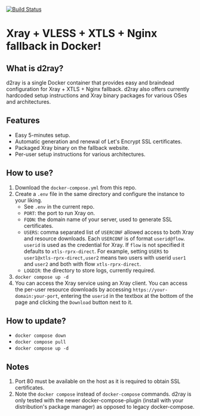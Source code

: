 [![Build Status](https://ci.quacker.org/api/badges/d/d2ray/status.svg)](https://ci.quacker.org/d/d2ray)
# Xray + VLESS + XTLS + Nginx fallback in Docker!
## What is d2ray?
d2ray is a single Docker container that provides easy and braindead configuration for Xray + XTLS + Nginx fallback. d2ray also offers currently hardcoded setup instructions and Xray binary packages for various OSes and architectures.

## Features
- Easy 5-minutes setup.
- Automatic generation and renewal of Let's Encrypt SSL certificates.
- Packaged Xray binary on the fallback website.
- Per-user setup instructions for various architectures.

## How to use?
1. Download the `docker-compose.yml` from this repo.
2. Create a `.env` file in the same directory and configure the instance to your liking.
    - See `.env` in the current repo.
    - `PORT`: the port to run Xray on.
    - `FQDN`: the domain name of your server, used to generate SSL certificates.
    - `USERS`: comma separated list of `USERCONF` allowed access to both Xray and resource downloads. Each `USERCONF` is of format `userid@flow`. `userid` is used as the credential for Xray. If `flow` is not specified it defaults to `xtls-rprx-direct`. For example, setting `USERS` to `user1@xtls-rprx-direct,user2` means two users with userid `user1` and `user2` and both with flow `xtls-rprx-direct`.
    - `LOGDIR`: the directory to store logs, currently required.
3. `docker compose up -d`
4. You can access the Xray service using an Xray client. You can access the per-user resource downloads by accessing `https://your-domain:your-port`, entering the `userid` in the textbox at the bottom of the page and clicking the `Download` button next to it.

## How to update?
- `docker compose down`
- `docker compose pull`
- `docker compose up -d`

## Notes
1. Port 80 must be available on the host as it is required to obtain SSL certificates.
2. Note the `docker compose` instead of `docker-compose` commands. d2ray is only tested with the newer docker-compose-plugin (install with your distribution's package manager) as opposed to legacy docker-compose.